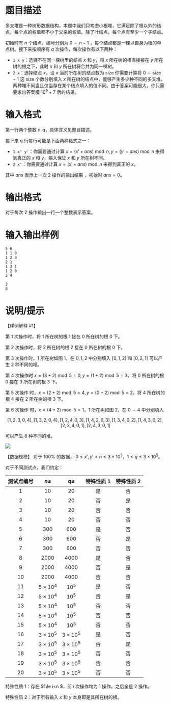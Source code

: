 # 题目描述

多叉堆是一种树形数据结构，本题中我们只考虑小根堆，它满足除了根以外的结点，每个点的权值都不小于父亲的权值。除了叶结点，每个点有至少一个子结点。

初始时有 $n$ 个结点，编号分别为 $0 \sim n - 1$ ，每个结点都是一棵以自身为根的单点树。接下来按顺序有 $q$ 次操作，每次操作有以下两种：

* `1 x y`：选择不在同一棵树里的结点 $x$ 和 $y$，将 $x$ 所在树的根直接接在 $y$ 所在树的根之下，此时 $x$ 和 $y$ 所在树将合并为同一棵树。
* `2 x`：选择结点 $x$，设 $x$ 当前所在树的结点数为 $\text{size}$ 你需要计算将 $0 \sim \text{size} - 1$ 这 $\text{size}$ 个数分别填入 $x$ 所在树的结点中，能够产生多少种不同的多叉堆。两种堆不同当且仅当存在某个结点填入的值不同。由于答案可能很大，你只需要求出答案模 $10^9+7$ 后的结果。

# 输入格式

第一行两个整数 $n, q$，具体含义见题目描述。

接下来 $q$ 行每行可能是下面两种格式之一：

* `1 x' y'`：你需要通过计算 $x=(x'+ans) \bmod n , y=(y'+ans) \bmod n$ 来得到真正的 $x$ 和 $y$，输入保证 $x$ 和 $y$ 所在树不同。
* `2 x'`：你需要通过计算 $x=(x'+ans) \bmod n$ 来得到真正的 $x$。

其中 $ans$ 表示上一次 $2$ 操作的输出结果 ，初始时 $ans=0$。

# 输出格式

对于每次 $2$ 操作输出一行一个整数表示答案。

# 输入输出样例

```input1
5 6
1 1 0
1 2 0
2 1
1 3 1
1 2 0
2 4
```

```output1
2
8

```

# 说明/提示

【样例解释 #1】

第 $1$ 次操作时，将 $1$ 所在树的根 $1$ 接在 $0$ 所在树的根 $0$ 下。

第 $2$ 次操作时，将 $2$ 所在树的根 $2$ 接在 $0$ 所在树的根 $0$ 下。

第 $3$ 次操作时，$1$ 所在树如图 $1$，在 $0,1,2$ 中分别填入 $[0,1,2]$ 和 $[0,2,1]$ 可以产生 $2$ 种不同的堆。

第 $4$ 次操作时 $x=(3+2) \bmod 5=0 ,y=(1+2) \bmod 5=3$，将 $0$ 所在树的根 $0$ 接在 $3$ 所在树的根 $3$ 下。

第 $5$ 次操作 时，$x=(2+2) \bmod 5=4 ,y=(0+2) \bmod 5=2$，将 $4$ 所在树的根 $4$ 接在 $2$ 所在树的根 $3$ 下。

第 $6$ 次操作 时，$x=(4+2) \bmod 5=1$，$1$ 所在树如图 $2$，在 $0 \sim 4$ 中分别填入

$$[1,2,3,0,4],[1,3,2,0,4],[1,2,4,0,3],[1,4,2,0,3],[1,3,4,0,2],[1,4,3,0,2],[2,3,4,0,1],[2,4,3,0,1]$$

可以产生 $8$ 种不同的堆。

![](file://1.png)

【数据规模】
对于 $100\%$ 的数据， $0\le x',y' <n \le 3\times 10^5$，$1\le q\le 3\times 10^5$。

对于不同测试点，我们约定：

| 测试点编号 |    $n \leq$     |    $q \leq$     | 特殊性质 $1$ | 特殊性质 $2$ |
| :--------: | :-------------: | :-------------: | :----------: | :----------: |
|    $1$     |      $10$       |      $20$       |      是      |      否      |
|    $2$     |      $10$       |      $20$       |      否      |      是      |
|    $3$     |      $10$       |      $20$       |      否      |      否      |
|    $4$     |      $10$       |      $20$       |      否      |      否      |
|    $5$     |      $300$      |      $600$      |      是      |      否      |
|    $6$     |      $300$      |      $600$      |      否      |      是      |
|    $7$     |      $300$      |      $600$      |      否      |      否      |
|    $8$     |     $2000$      |     $4000$      |      是      |      否      |
|    $9$     |     $2000$      |     $4000$      |      否      |      是      |
|    $10$    |     $2000$      |     $4000$      |      否      |      否      |
|    $11$    | $5 \times 10^4$ |     $10^5$      |      是      |      否      |
|    $12$    | $5 \times 10^4$ |     $10^5$      |      否      |      是      |
|    $13$    | $5 \times 10^4$ |     $10^5$      |      否      |      否      |
|    $14$    | $5 \times 10^4$ |     $10^5$      |      否      |      否      |
|    $15$    | $5 \times 10^4$ |     $10^5$      |      否      |      否      |
|    $16$    | $3 \times 10^5$ | $3 \times 10^5$ |      是      |      否      |
|    $17$    | $3 \times 10^5$ | $3 \times 10^5$ |      否      |      是      |
|    $18$    | $3 \times 10^5$ | $3 \times 10^5$ |      否      |      否      |
|    $19$    | $3 \times 10^5$ | $3 \times 10^5$ |      否      |      否      |
|    $20$    | $3 \times 10^5$ | $3 \times 10^5$ |      否      |      否      |

特殊性质 $1$：存在 $1\le i<n $，前 $i$ 次操作均为 $1$ 操作，之后全是 $2$ 操作。

特殊性质 $2$：对于所有输入 $x$ 和 $y$ 本身即是其所在树的根。
